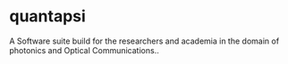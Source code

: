# quantapsi
A Software suite build for the researchers and academia in the domain of photonics and Optical Communications..
